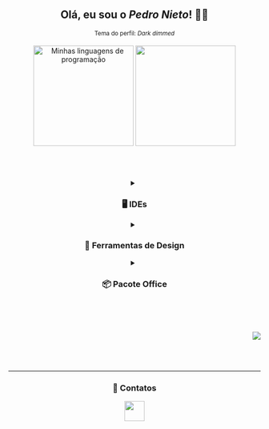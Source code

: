 <div align="center">
<h2> Olá, eu sou o <i>Pedro Nieto</i>! 👋🏼 </h2>
<sup> Tema do perfil: <i>Dark dimmed</i> </sup>
</div>

<br>

<div align="center">

<img height="200em" alt="Minhas linguagens de programação" src="https://github-readme-stats.vercel.app/api/top-langs/?username=Pedroo-Nietoo&theme=dracula&custom_title=Minhas linguagens de programação&title_color=FFFFFF&text__color=FFFFFF&bg_color=DEG,3172C8,00456A,22272E&border_color=22272E&border_radius=10%&locale=pt-br&layout=compact&langs_count=8"/>

<img height="200" src="https://user-images.githubusercontent.com/102625628/180663992-f064d156-c2e7-4f38-a35c-aa2d5697a763.png"/>
</div>



<br> <br>



<div habilidades align="center">
<details>
  <summary><h3> 🖥 IDEs </h3></summary> 
    <a href="https://netbeans.apache.org/">
    <img height="30em" alt="NetBeans" src="https://img.shields.io/badge/NetBeans-22272E?style=for-the-badge&logo=apache%20netbeans%20IDE&logoColor=1B6AC6/"></a>
    <a href="https://code.visualstudio.com/">
    <img height="30em" alt="Visual Studio Code" src="https://img.shields.io/badge/Visual%20Studio%20Code-22272E.svg?style=for-the-badge&logo=visual-studio-code&logoColor=0078D7"/></a>
    <a href="https://www.arduino.cc/">
    <img height="30em" alt="Arduino" src="https://img.shields.io/badge/Arduino-22272E?style=for-the-badge&logo=arduino&logoColor=00979D"/></a>
</details>

<details>
  <summary><h3> 🌺 Ferramentas de Design </h3></summary>
    <a href="https://www.figma.com/">
    <img height="30em" alt="Figma" src="https://img.shields.io/badge/figma-22272E.svg?style=for-the-badge&logo=figma&logoColor=23F24E1E"/></a>
    <a href="https://www.canva.com/">
    <img height="30em" alt="Canva" src="https://img.shields.io/badge/Canva-22272E.svg?style=for-the-badge&logo=Canva&logoColor=2300C4CC"/></a>
</details>

<details>
  <summary><h3> 📦 Pacote Office </h3></summary>
    <a href="https://www.office.com/">
    <img height="30em" alt="PowerPoint" src="https://img.shields.io/badge/PowerPoint-22272E?style=for-the-badge&logo=microsoft-powerpoint&logoColor=B7472A"/></a>
    <a href="https://www.office.com/">
    <img height="30em" alt="Excel" src="https://img.shields.io/badge/Excel-22272E?style=for-the-badge&logo=microsoft-excel&logoColor=217346"/></a>
    <a href="https://www.office.com/">
    <img height="30em" alt="Word" src="https://img.shields.io/badge/Word-22272E?style=for-the-badge&logo=microsoft-word&logoColor=2B579A"/></a>
</details>
</div> 



<br> <br>



<div repositórios align="right">
<a href="https://github.com/Pedroo-Nietoo/Portfolio-SENAI">
<img src="https://github-readme-stats.vercel.app/api/pin/?username=Pedroo-Nietoo&repo=Portfolio-SENAI&theme=dracula&title_color=FFFFFF&text__color=FFFFFF&icon_color=FFFFFF&bg_color=DEG,3172C8,22272E&border_color=22272E&border_radius=10%">
</a> 
</div>

<br> <br> <hr>

<div contatos align="center">  
<h3> 📧 Contatos </h3>
  <a href="https://linktr.ee/pedroonietoo">
  <img height="40em" src="https://img.shields.io/badge/linktree-22272E?style=for-the-badge&logo=linktree&logoColor=1DE9B6"/></a>
</div>
